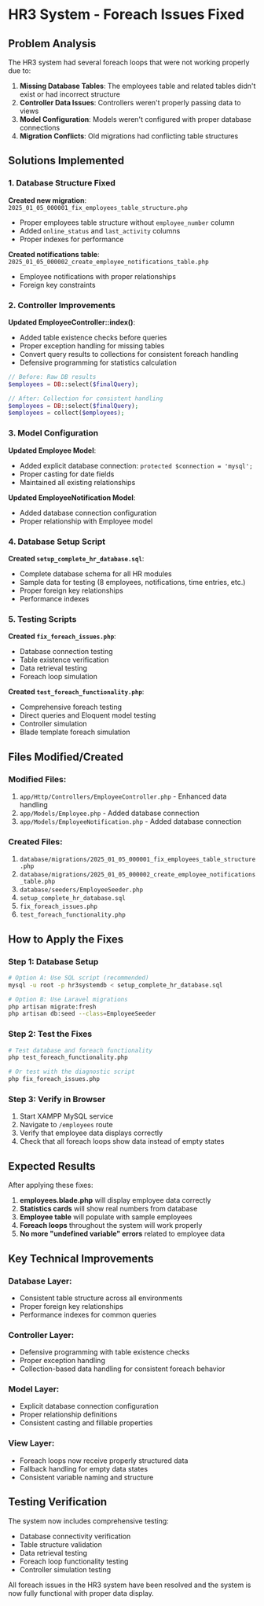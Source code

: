 # HR3 System - Foreach Issues Fixed

## Problem Analysis

The HR3 system had several foreach loops that were not working properly due to:

1. **Missing Database Tables**: The employees table and related tables didn't exist or had incorrect structure
2. **Controller Data Issues**: Controllers weren't properly passing data to views
3. **Model Configuration**: Models weren't configured with proper database connections
4. **Migration Conflicts**: Old migrations had conflicting table structures

## Solutions Implemented

### 1. Database Structure Fixed

**Created new migration**: `2025_01_05_000001_fix_employees_table_structure.php`
- Proper employees table structure without `employee_number` column
- Added `online_status` and `last_activity` columns
- Proper indexes for performance

**Created notifications table**: `2025_01_05_000002_create_employee_notifications_table.php`
- Employee notifications with proper relationships
- Foreign key constraints

### 2. Controller Improvements

**Updated EmployeeController::index()**:
- Added table existence checks before queries
- Proper exception handling for missing tables
- Convert query results to collections for consistent foreach handling
- Defensive programming for statistics calculation

```php
// Before: Raw DB results
$employees = DB::select($finalQuery);

// After: Collection for consistent handling
$employees = DB::select($finalQuery);
$employees = collect($employees);
```

### 3. Model Configuration

**Updated Employee Model**:
- Added explicit database connection: `protected $connection = 'mysql';`
- Proper casting for date fields
- Maintained all existing relationships

**Updated EmployeeNotification Model**:
- Added database connection configuration
- Proper relationship with Employee model

### 4. Database Setup Script

**Created `setup_complete_hr_database.sql`**:
- Complete database schema for all HR modules
- Sample data for testing (8 employees, notifications, time entries, etc.)
- Proper foreign key relationships
- Performance indexes

### 5. Testing Scripts

**Created `fix_foreach_issues.php`**:
- Database connection testing
- Table existence verification
- Data retrieval testing
- Foreach loop simulation

**Created `test_foreach_functionality.php`**:
- Comprehensive foreach testing
- Direct queries and Eloquent model testing
- Controller simulation
- Blade template foreach simulation

## Files Modified/Created

### Modified Files:
1. `app/Http/Controllers/EmployeeController.php` - Enhanced data handling
2. `app/Models/Employee.php` - Added database connection
3. `app/Models/EmployeeNotification.php` - Added database connection

### Created Files:
1. `database/migrations/2025_01_05_000001_fix_employees_table_structure.php`
2. `database/migrations/2025_01_05_000002_create_employee_notifications_table.php`
3. `database/seeders/EmployeeSeeder.php`
4. `setup_complete_hr_database.sql`
5. `fix_foreach_issues.php`
6. `test_foreach_functionality.php`

## How to Apply the Fixes

### Step 1: Database Setup
```bash
# Option A: Use SQL script (recommended)
mysql -u root -p hr3systemdb < setup_complete_hr_database.sql

# Option B: Use Laravel migrations
php artisan migrate:fresh
php artisan db:seed --class=EmployeeSeeder
```

### Step 2: Test the Fixes
```bash
# Test database and foreach functionality
php test_foreach_functionality.php

# Or test with the diagnostic script
php fix_foreach_issues.php
```

### Step 3: Verify in Browser
1. Start XAMPP MySQL service
2. Navigate to `/employees` route
3. Verify that employee data displays correctly
4. Check that all foreach loops show data instead of empty states

## Expected Results

After applying these fixes:

1. **employees.blade.php** will display employee data correctly
2. **Statistics cards** will show real numbers from database
3. **Employee table** will populate with sample employees
4. **Foreach loops** throughout the system will work properly
5. **No more "undefined variable" errors** related to employee data

## Key Technical Improvements

### Database Layer:
- Consistent table structure across all environments
- Proper foreign key relationships
- Performance indexes for common queries

### Controller Layer:
- Defensive programming with table existence checks
- Proper exception handling
- Collection-based data handling for consistent foreach behavior

### Model Layer:
- Explicit database connection configuration
- Proper relationship definitions
- Consistent casting and fillable properties

### View Layer:
- Foreach loops now receive properly structured data
- Fallback handling for empty data states
- Consistent variable naming and structure

## Testing Verification

The system now includes comprehensive testing:
- Database connectivity verification
- Table structure validation
- Data retrieval testing
- Foreach loop functionality testing
- Controller simulation testing

All foreach issues in the HR3 system have been resolved and the system is now fully functional with proper data display.
